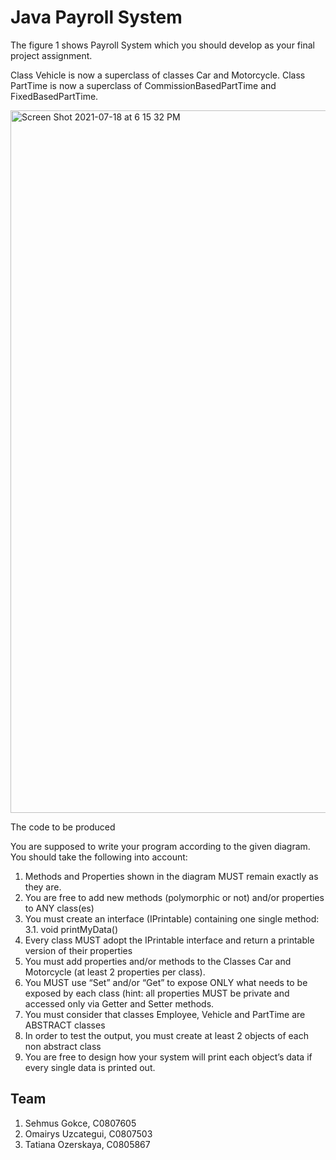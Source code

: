 # Java Payroll System
The figure 1 shows Payroll System which you should develop as your final project assignment. 

Class Vehicle is now a superclass of classes Car and Motorcycle. Class PartTime is now a superclass of CommissionBasedPartTime and FixedBasedPartTime. 


<img width="1124" alt="Screen Shot 2021-07-18 at 6 15 32 PM" src="https://user-images.githubusercontent.com/84790644/126182277-8b23e5cd-3f9e-4f17-81e8-1bad7a75f075.png">


The code to be produced

You are supposed to write your program according to the given diagram. You should take the following into account: 

1.	Methods and Properties shown in the diagram MUST remain exactly as they are.
2.	You are free to add new methods (polymorphic or not) and/or properties to ANY class(es) 
3.	You must create an interface (IPrintable) containing one single method: 
3.1.	void printMyData() 
4.	Every class MUST adopt the IPrintable interface and return a printable version of their properties 
5.	You must add properties and/or methods to the Classes Car and Motorcycle (at least 2 properties per class). 
6.	You MUST use “Set” and/or “Get” to expose ONLY what needs to be exposed by each class (hint: all properties MUST be private and accessed only via Getter and Setter methods. 
7.	You must consider that classes Employee, Vehicle and PartTime are ABSTRACT classes 
8.	In order to test the output, you must create at least 2 objects of each non abstract class 
9.	You are free to design how your system will print each object’s data if every single data is printed out. 

## Team
1. Sehmus Gokce, C0807605
2. Omairys Uzcategui, C0807503 
3. Tatiana Ozerskaya, C0805867
